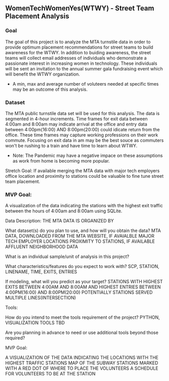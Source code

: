 ## WomenTechWomenYes(WTWY) - Street Team Placement Analysis 

### Goal
The goal of this project is to analyze the MTA turnstile data in order to provide optimum placement recommendations for street teams to build awareness for the WTWY.  In addition to buiding awareness, the street teams will collect email addresses of individuals who demonstrate a passionate interest in increasing women in technology.  These individuals will be sent an invitation to the annual summer gala fundraising event which will benefit the WTWY organization.
* A min, max and average number of voluteers needed at specific times may be an outcome of this analysis.

### Dataset 
The MTA public turnstile data set will be used for this analysis.  The data is segmented in 4-hour increments.  Time frames for exit data between 4:00am and 8:00am may indicate arrival at the office and entry data between 4:00pm(16:00) AND 8:00pm(20:00) could idicate return from the office.  These time frames may capture working professions on their work commute.  Focusing on exit data in am may be the best souce as commuters won't be rushing to a train and have time to learn about WTWY. 
* Note: The Pandemic may have a negative impace on these assumptions as work from home is becoming more popular.

Stretch Goal: If available merging the MTA data with major tech employers office location and proximity to stations could be valuable to fine tune street team placement. 

### MVP Goal:
  A visualization of the data indicating the stations with the highest exit traffic between the hours of 4:00am and 8:00am using SQLite.



Data Description:  THE MTA DATA IS ORGANIZED BY 

What dataset(s) do you plan to use, and how will you obtain the data? 
MTA DATA, DOWNLOADED FROM THE MTA WEBSITE, IF AVAIALBLE MAJOR TECH EMPLOYER LOCATIONS PROXIMITY TO STATIONS, IF AVAILABLE AFFLUENT NEIGHBORHOOD DATA

What is an individual sample/unit of analysis in this project? 

What characteristics/features do you expect to work with? SCP, STATION, LINENAME, TIME, EXITS, ENTRIES

If modeling, what will you predict as your target? 
STATIONS WITH HIGHEST EXITS BETWEEN 4:00AM AND 8:00AM AND HIGHEST ENTRIES BETWEEN 4:00PM(16:00) AND 8:00PM(20:00)
POTENTIALLY STATIONS SERVED MULTIPLE LINES(INTERSECTION)

Tools:

How do you intend to meet the tools requirement of the project? PYTHON, VISUALIZATION TOOLS TBD

Are you planning in advance to need or use additional tools beyond those required?

MVP Goal:

A VISUALIZATION OF THE DATA INDICATING THE LOCATIONS WITH THE HIGHEST TRAFFIC STATIONS
MAP OF THE SUBWAY STATIONS MARKED WITH A RED DOT OF WHERE TO PLACE THE VOLUNTEERS
A SCHEDULE FOR VOLUNTEERS TO BE AT THE STATION
